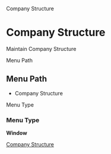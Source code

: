 
Company Structure
# Company Structure


Maintain Company Structure

Menu Path
## Menu Path



- Company Structure

Menu Type
### Menu Type

**Window**


[Company Structure](../../window-company-structure.md)